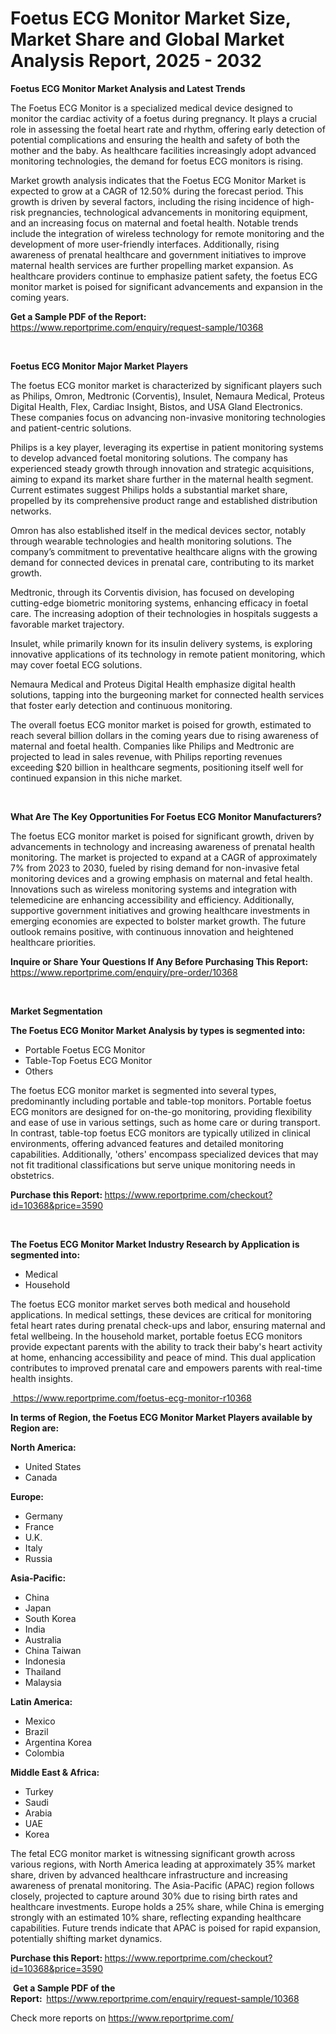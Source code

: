 <p><h1>Foetus ECG Monitor Market Size, Market Share and Global Market Analysis Report, 2025 - 2032</h1></p><p><strong>Foetus ECG Monitor Market Analysis and Latest Trends</strong></p>
<p><p>The Foetus ECG Monitor is a specialized medical device designed to monitor the cardiac activity of a foetus during pregnancy. It plays a crucial role in assessing the foetal heart rate and rhythm, offering early detection of potential complications and ensuring the health and safety of both the mother and the baby. As healthcare facilities increasingly adopt advanced monitoring technologies, the demand for foetus ECG monitors is rising.</p><p>Market growth analysis indicates that the Foetus ECG Monitor Market is expected to grow at a CAGR of 12.50% during the forecast period. This growth is driven by several factors, including the rising incidence of high-risk pregnancies, technological advancements in monitoring equipment, and an increasing focus on maternal and foetal health. Notable trends include the integration of wireless technology for remote monitoring and the development of more user-friendly interfaces. Additionally, rising awareness of prenatal healthcare and government initiatives to improve maternal health services are further propelling market expansion. As healthcare providers continue to emphasize patient safety, the foetus ECG monitor market is poised for significant advancements and expansion in the coming years.</p></p>
<p><strong>Get a Sample PDF of the Report:&nbsp;</strong> <a href="https://www.reportprime.com/enquiry/request-sample/10368?utm_campaign=3043&utm_medium=2&utm_source=Github&utm_content=ia&utm_term=20032025&utm_id=foetus-ecg-monitor">https://www.reportprime.com/enquiry/request-sample/10368</a></p>
<p>&nbsp;</p>
<p><strong>Foetus ECG Monitor Major Market Players</strong></p>
<p><p>The foetus ECG monitor market is characterized by significant players such as Philips, Omron, Medtronic (Corventis), Insulet, Nemaura Medical, Proteus Digital Health, Flex, Cardiac Insight, Bistos, and USA Gland Electronics. These companies focus on advancing non-invasive monitoring technologies and patient-centric solutions.</p><p>Philips is a key player, leveraging its expertise in patient monitoring systems to develop advanced foetal monitoring solutions. The company has experienced steady growth through innovation and strategic acquisitions, aiming to expand its market share further in the maternal health segment. Current estimates suggest Philips holds a substantial market share, propelled by its comprehensive product range and established distribution networks.</p><p>Omron has also established itself in the medical devices sector, notably through wearable technologies and health monitoring solutions. The company’s commitment to preventative healthcare aligns with the growing demand for connected devices in prenatal care, contributing to its market growth.</p><p>Medtronic, through its Corventis division, has focused on developing cutting-edge biometric monitoring systems, enhancing efficacy in foetal care. The increasing adoption of their technologies in hospitals suggests a favorable market trajectory.</p><p>Insulet, while primarily known for its insulin delivery systems, is exploring innovative applications of its technology in remote patient monitoring, which may cover foetal ECG solutions. </p><p>Nemaura Medical and Proteus Digital Health emphasize digital health solutions, tapping into the burgeoning market for connected health services that foster early detection and continuous monitoring.</p><p>The overall foetus ECG monitor market is poised for growth, estimated to reach several billion dollars in the coming years due to rising awareness of maternal and foetal health. Companies like Philips and Medtronic are projected to lead in sales revenue, with Philips reporting revenues exceeding $20 billion in healthcare segments, positioning itself well for continued expansion in this niche market.</p></p>
<p>&nbsp;</p>
<p><strong>What Are The Key Opportunities For Foetus ECG Monitor Manufacturers?</strong></p>
<p><p>The foetus ECG monitor market is poised for significant growth, driven by advancements in technology and increasing awareness of prenatal health monitoring. The market is projected to expand at a CAGR of approximately 7% from 2023 to 2030, fueled by rising demand for non-invasive fetal monitoring devices and a growing emphasis on maternal and fetal health. Innovations such as wireless monitoring systems and integration with telemedicine are enhancing accessibility and efficiency. Additionally, supportive government initiatives and growing healthcare investments in emerging economies are expected to bolster market growth. The future outlook remains positive, with continuous innovation and heightened healthcare priorities.</p></p>
<p><strong>Inquire or Share Your Questions If Any Before Purchasing This Report:</strong> <a href="https://www.reportprime.com/enquiry/pre-order/10368?utm_campaign=3043&utm_medium=2&utm_source=Github&utm_content=ia&utm_term=20032025&utm_id=foetus-ecg-monitor">https://www.reportprime.com/enquiry/pre-order/10368</a></p>
<p>&nbsp;</p>
<p><strong>Market Segmentation</strong></p>
<p><strong>The Foetus ECG Monitor Market Analysis by types is segmented into:</strong></p>
<p><ul><li>Portable Foetus ECG Monitor</li><li>Table-Top Foetus ECG Monitor</li><li>Others</li></ul></p>
<p><p>The foetus ECG monitor market is segmented into several types, predominantly including portable and table-top monitors. Portable foetus ECG monitors are designed for on-the-go monitoring, providing flexibility and ease of use in various settings, such as home care or during transport. In contrast, table-top foetus ECG monitors are typically utilized in clinical environments, offering advanced features and detailed monitoring capabilities. Additionally, 'others' encompass specialized devices that may not fit traditional classifications but serve unique monitoring needs in obstetrics.</p></p>
<p><strong>Purchase this Report:&nbsp;</strong><a href="https://www.reportprime.com/checkout?id=10368&price=3590&utm_campaign=3043&utm_medium=2&utm_source=Github&utm_content=ia&utm_term=20032025&utm_id=foetus-ecg-monitor">https://www.reportprime.com/checkout?id=10368&price=3590</a></p>
<p>&nbsp;</p>
<p><strong>The Foetus ECG Monitor Market Industry Research by Application is segmented into:</strong></p>
<p><ul><li>Medical</li><li>Household</li></ul></p>
<p><p>The foetus ECG monitor market serves both medical and household applications. In medical settings, these devices are critical for monitoring fetal heart rates during prenatal check-ups and labor, ensuring maternal and fetal wellbeing. In the household market, portable foetus ECG monitors provide expectant parents with the ability to track their baby's heart activity at home, enhancing accessibility and peace of mind. This dual application contributes to improved prenatal care and empowers parents with real-time health insights.</p></p>
<p><a href="https://www.reportprime.com/foetus-ecg-monitor-r10368?utm_campaign=3043&utm_medium=2&utm_source=Github&utm_content=ia&utm_term=20032025&utm_id=foetus-ecg-monitor">&nbsp;https://www.reportprime.com/foetus-ecg-monitor-r10368</a></p>
<p><strong>In terms of Region, the Foetus ECG Monitor Market Players available by Region are:</strong></p>
<p>
    <p> <strong> North America: </strong>
        <ul>
            <li>United States</li>
            <li>Canada</li>
        </ul>
        </p> 
    <p> <strong> Europe: </strong>
        <ul>
            <li>Germany</li>
            <li>France</li>
            <li>U.K.</li>
            <li>Italy</li>
            <li>Russia</li>
        </ul>
        </p> 
    <p> <strong> Asia-Pacific: </strong>
        <ul>
            <li>China</li>
            <li>Japan</li>
            <li>South Korea</li>
            <li>India</li>
            <li>Australia</li>
            <li>China Taiwan</li>
            <li>Indonesia</li>
            <li>Thailand</li>
            <li>Malaysia</li>
        </ul>
        </p> 
    <p> <strong> Latin America: </strong>
        <ul>
            <li>Mexico</li>
            <li>Brazil</li>
            <li>Argentina Korea</li>
            <li>Colombia</li>
        </ul>
        </p> 
    <p> <strong> Middle East & Africa: </strong>
        <ul>
            <li>Turkey</li>
            <li>Saudi</li>
            <li>Arabia</li>
            <li>UAE</li>
            <li>Korea</li>
        </ul>
    </p>
    </p>
<p><p>The fetal ECG monitor market is witnessing significant growth across various regions, with North America leading at approximately 35% market share, driven by advanced healthcare infrastructure and increasing awareness of prenatal monitoring. The Asia-Pacific (APAC) region follows closely, projected to capture around 30% due to rising birth rates and healthcare investments. Europe holds a 25% share, while China is emerging strongly with an estimated 10% share, reflecting expanding healthcare capabilities. Future trends indicate that APAC is poised for rapid expansion, potentially shifting market dynamics.</p></p>
<p><strong>Purchase this Report: </strong><a href="https://www.reportprime.com/checkout?id=10368&price=3590&utm_campaign=3043&utm_medium=2&utm_source=Github&utm_content=ia&utm_term=20032025&utm_id=foetus-ecg-monitor">https://www.reportprime.com/checkout?id=10368&price=3590</a></p>
<p>&nbsp;<strong>Get a Sample PDF of the Report:&nbsp;&nbsp;</strong><a href="https://www.reportprime.com/enquiry/request-sample/10368?utm_campaign=3043&utm_medium=2&utm_source=Github&utm_content=ia&utm_term=20032025&utm_id=foetus-ecg-monitor">https://www.reportprime.com/enquiry/request-sample/10368</a></p>
<p><strong></strong></p>
<p>Check more reports on <a href="https://www.reportprime.com/?utm_campaign=3043&utm_medium=2&utm_source=Github&utm_content=ia&utm_term=20032025&utm_id=foetus-ecg-monitor">https://www.reportprime.com/</a></p>